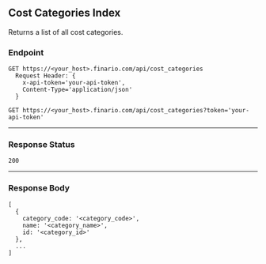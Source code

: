 Cost Categories Index
----------
Returns a list of all cost categories.

### Endpoint
```
GET https://<your_host>.finario.com/api/cost_categories
  Request Header: {
    x-api-token='your-api-token',
    Content-Type='application/json'
  }
```
```
GET https://<your_host>.finario.com/api/cost_categories?token='your-api-token'
```

***

### Response Status
`200`

***

### Response Body
```
[
  {
    category_code: '<category_code>',
    name: '<category_name>',
    id: '<category_id>'
  },
  ...
]
```
